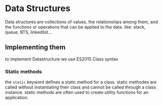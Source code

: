 # Data Structures

Data structures are collections of values, the relationships among them, and the functions or operations that can be applied to the data.
like: stack, queue, BTS, linkedlist...

## Implementing them

to implement Datastructure we use ES2015 Class syntax

### Static methods

the `static` keyword defines a static method for a class. static methodes are called without instantiating their class and cannot be called through a class instance. static methods are often used to create utility functions for an application.
